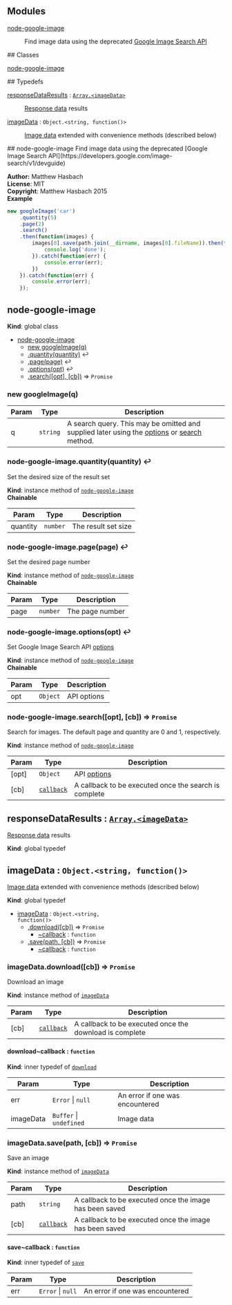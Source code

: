 ## Modules
<dl>
<dt><a href="#module_node-google-image">node-google-image</a></dt>
<dd><p>Find image data using the deprecated <a href="https://developers.google.com/image-search/v1/devguide">Google Image Search API</a></p>
</dd>
</dl>
## Classes
<dl>
<dt><a href="#node-google-image">node-google-image</a></dt>
<dd></dd>
</dl>
## Typedefs
<dl>
<dt><a href="#responseDataResults">responseDataResults</a> : <code><a href="#imageData">Array.&lt;imageData&gt;</a></code></dt>
<dd><p><a href="https://developers.google.com/image-search/v1/jsondevguide#results_guaranteed">Response data</a> results</p>
</dd>
<dt><a href="#imageData">imageData</a> : <code>Object.&lt;string, function()&gt;</code></dt>
<dd><p><a href="https://developers.google.com/image-search/v1/jsondevguide#results_guaranteed">Image data</a> extended with convenience methods (described below)</p>
</dd>
</dl>
<a name="module_node-google-image"></a>
## node-google-image
Find image data using the deprecated [Google Image Search API](https://developers.google.com/image-search/v1/devguide)

**Author:** Matthew Hasbach  
**License**: MIT  
**Copyright**: Matthew Hasbach 2015  
**Example**  
```js
new googleImage('car')
    .quantity(5)
    .page(2)
    .search()
    .then(function(images) {
        images[0].save(path.join(__dirname, images[0].fileName)).then(function() {
            console.log('done');
        }).catch(function(err) {
            console.error(err);
        })
    }).catch(function(err) {
        console.error(err);
    });
```
<a name="node-google-image"></a>
## node-google-image
**Kind**: global class  

* [node-google-image](#node-google-image)
  * [new googleImage(q)](#new_node-google-image_new)
  * [.quantity(quantity)](#node-google-image+quantity) ↩︎
  * [.page(page)](#node-google-image+page) ↩︎
  * [.options(opt)](#node-google-image+options) ↩︎
  * [.search([opt], [cb])](#node-google-image+search) ⇒ <code>Promise</code>

<a name="new_node-google-image_new"></a>
### new googleImage(q)

| Param | Type | Description |
| --- | --- | --- |
| q | <code>string</code> | A search query. This may be omitted and supplied later using the [options](#node-google-image+options) or [search](#node-google-image+search) method. |

<a name="node-google-image+quantity"></a>
### node-google-image.quantity(quantity) ↩︎
Set the desired size of the result set

**Kind**: instance method of <code>[node-google-image](#node-google-image)</code>  
**Chainable**  

| Param | Type | Description |
| --- | --- | --- |
| quantity | <code>number</code> | The result set size |

<a name="node-google-image+page"></a>
### node-google-image.page(page) ↩︎
Set the desired page number

**Kind**: instance method of <code>[node-google-image](#node-google-image)</code>  
**Chainable**  

| Param | Type | Description |
| --- | --- | --- |
| page | <code>number</code> | The page number |

<a name="node-google-image+options"></a>
### node-google-image.options(opt) ↩︎
Set Google Image Search API [options](https://developers.google.com/image-search/v1/jsondevguide#json_args)

**Kind**: instance method of <code>[node-google-image](#node-google-image)</code>  
**Chainable**  

| Param | Type | Description |
| --- | --- | --- |
| opt | <code>Object</code> | API options |

<a name="node-google-image+search"></a>
### node-google-image.search([opt], [cb]) ⇒ <code>Promise</code>
Search for images. The default page and quantity are 0 and 1, respectively.

**Kind**: instance method of <code>[node-google-image](#node-google-image)</code>  

| Param | Type | Description |
| --- | --- | --- |
| [opt] | <code>Object</code> | API [options](https://developers.google.com/image-search/v1/jsondevguide#json_args) |
| [cb] | <code>[callback](#search..callback)</code> | A callback to be executed once the search is complete |

<a name="responseDataResults"></a>
## responseDataResults : <code>[Array.&lt;imageData&gt;](#imageData)</code>
[Response data](https://developers.google.com/image-search/v1/jsondevguide#results_guaranteed) results

**Kind**: global typedef  
<a name="imageData"></a>
## imageData : <code>Object.&lt;string, function()&gt;</code>
[Image data](https://developers.google.com/image-search/v1/jsondevguide#results_guaranteed) extended with convenience methods (described below)

**Kind**: global typedef  

* [imageData](#imageData) : <code>Object.&lt;string, function()&gt;</code>
  * [.download([cb])](#imageData+download) ⇒ <code>Promise</code>
    * [~callback](#imageData+download..callback) : <code>function</code>
  * [.save(path, [cb])](#imageData+save) ⇒ <code>Promise</code>
    * [~callback](#imageData+save..callback) : <code>function</code>

<a name="imageData+download"></a>
### imageData.download([cb]) ⇒ <code>Promise</code>
Download an image

**Kind**: instance method of <code>[imageData](#imageData)</code>  

| Param | Type | Description |
| --- | --- | --- |
| [cb] | <code>[callback](#imageData+download..callback)</code> | A callback to be executed once the download is complete |

<a name="imageData+download..callback"></a>
#### download~callback : <code>function</code>
**Kind**: inner typedef of <code>[download](#imageData+download)</code>  

| Param | Type | Description |
| --- | --- | --- |
| err | <code>Error</code> &#124; <code>null</code> | An error if one was encountered |
| imageData | <code>Buffer</code> &#124; <code>undefined</code> | Image data |

<a name="imageData+save"></a>
### imageData.save(path, [cb]) ⇒ <code>Promise</code>
Save an image

**Kind**: instance method of <code>[imageData](#imageData)</code>  

| Param | Type | Description |
| --- | --- | --- |
| path | <code>string</code> | A callback to be executed once the image has been saved |
| [cb] | <code>[callback](#imageData+save..callback)</code> | A callback to be executed once the image has been saved |

<a name="imageData+save..callback"></a>
#### save~callback : <code>function</code>
**Kind**: inner typedef of <code>[save](#imageData+save)</code>  

| Param | Type | Description |
| --- | --- | --- |
| err | <code>Error</code> &#124; <code>null</code> | An error if one was encountered |

